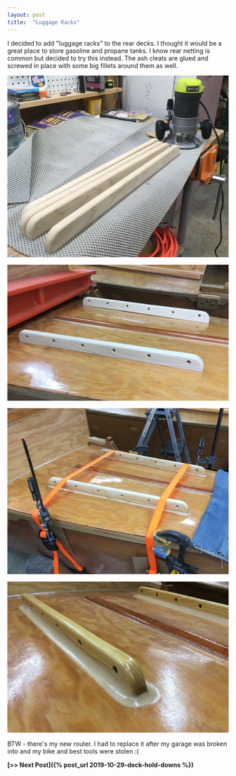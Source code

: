 ```yaml
---
layout: post
title:  "Luggage Racks"
---
```


I decided to add "luggage racks" to the rear decks. I thought it would be a great place to store gasoline and propane tanks. I know rear netting is common but decided to try this instead. The ash cleats are glued and screwed in place with some big fillets around them as well.

![Milling](/assets/images/luggage-rack-1.jpg)

![Fitting](/assets/images/luggage-rack-2.jpg)

![Gluing](/assets/images/luggage-rack-3.jpg)

![Complete](/assets/images/luggage-rack-4.jpg)

BTW - there's my new router. I had to replace it after my garage was broken into and my bike and best tools were stolen :(

  **[>> Next Post]({% post_url 2019-10-29-deck-hold-downs %})**
